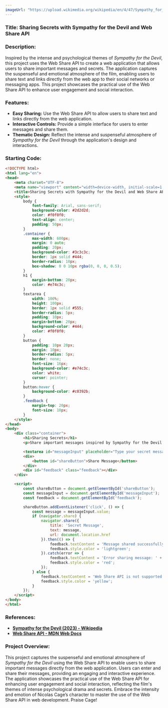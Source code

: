 ```yaml
---
imageUrl: "https://upload.wikimedia.org/wikipedia/en/4/47/Sympathy_for_the_Devil_poster.png"
---
```


### **Title: Sharing Secrets with Sympathy for the Devil and Web Share API**

### **Description:**
Inspired by the intense and psychological themes of *Sympathy for the Devil*, this project uses the Web Share API to create a web application that allows users to share important messages and secrets. The application captures the suspenseful and emotional atmosphere of the film, enabling users to share text and links directly from the web app to their social networks or messaging apps. This project showcases the practical use of the Web Share API to enhance user engagement and social interaction.

### **Features:**
- **Easy Sharing:** Use the Web Share API to allow users to share text and links directly from the web application.
- **Interactive Controls:** Provide a simple interface for users to enter messages and share them.
- **Thematic Design:** Reflect the intense and suspenseful atmosphere of *Sympathy for the Devil* through the application's design and interactions.

### **Starting Code:**

```html
<!DOCTYPE html>
<html lang="en">
<head>
    <meta charset="UTF-8">
    <meta name="viewport" content="width=device-width, initial-scale=1.0">
    <title>Sharing Secrets with Sympathy for the Devil and Web Share API</title>
    <style>
        body {
            font-family: Arial, sans-serif;
            background-color: #2d2d2d;
            color: #f0f0f0;
            text-align: center;
            padding: 50px;
        }
        .container {
            max-width: 600px;
            margin: 0 auto;
            padding: 20px;
            background-color: #3c3c3c;
            border: 1px solid #444;
            border-radius: 10px;
            box-shadow: 0 0 10px rgba(0, 0, 0, 0.5);
        }
        h1 {
            margin-bottom: 20px;
            color: #e74c3c;
        }
        textarea {
            width: 100%;
            height: 100px;
            border: 1px solid #555;
            border-radius: 5px;
            padding: 10px;
            margin-bottom: 20px;
            background-color: #444;
            color: #f0f0f0;
        }
        button {
            padding: 10px 20px;
            margin: 10px;
            border-radius: 5px;
            border: none;
            font-size: 16px;
            background-color: #e74c3c;
            color: white;
            cursor: pointer;
        }
        button:hover {
            background-color: #c0392b;
        }
        .feedback {
            margin-top: 20px;
            font-size: 18px;
        }
    </style>
</head>
<body>
    <div class="container">
        <h1>Sharing Secrets</h1>
        <p>Share important messages inspired by Sympathy for the Devil.</p>

        <textarea id="messageInput" placeholder="Type your secret message here..."></textarea>
        <div>
            <button id="shareButton">Share Message</button>
        </div>
        <div id="feedback" class="feedback"></div>
    </div>

    <script>
        const shareButton = document.getElementById('shareButton');
        const messageInput = document.getElementById('messageInput');
        const feedback = document.getElementById('feedback');

        shareButton.addEventListener('click', () => {
            const message = messageInput.value;
            if (navigator.share) {
                navigator.share({
                    title: 'Secret Message',
                    text: message,
                    url: document.location.href
                }).then(() => {
                    feedback.textContent = 'Message shared successfully!';
                    feedback.style.color = 'lightgreen';
                }).catch(error => {
                    feedback.textContent = 'Error sharing message: ' + error;
                    feedback.style.color = 'red';
                });
            } else {
                feedback.textContent = 'Web Share API is not supported in this browser.';
                feedback.style.color = 'yellow';
            }
        });
    </script>
</body>
</html>
```

### **References:**
- **[Sympathy for the Devil (2023) - Wikipedia](https://en.wikipedia.org/wiki/Sympathy_for_the_Devil_(2023_film))**
- **[Web Share API - MDN Web Docs](https://developer.mozilla.org/en-US/docs/Web/API/Navigator/share)**

### **Project Overview:**
This project captures the suspenseful and emotional atmosphere of *Sympathy for the Devil* using the Web Share API to enable users to share important messages directly from the web application. Users can enter and share their messages, providing an engaging and interactive experience. The application showcases the practical use of the Web Share API for enhancing user engagement and social interaction, reflecting the film's themes of intense psychological drama and secrets. Embrace the intensity and emotion of Nicolas Cage’s character to master the use of the Web Share API in web development. Praise Cage!